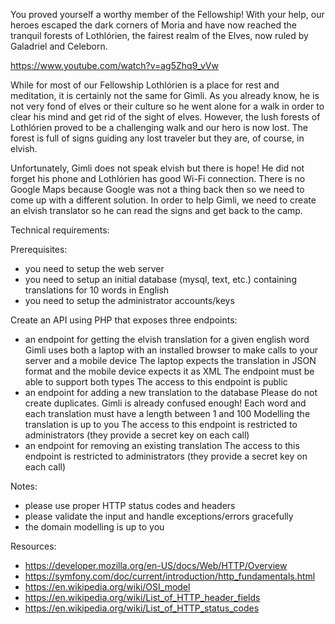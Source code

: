 You proved yourself a worthy member of the Fellowship!
With your help, our heroes escaped the dark corners of Moria and have now reached the tranquil forests of Lothlórien,
the fairest realm of the Elves, now ruled by Galadriel and Celeborn.

https://www.youtube.com/watch?v=ag5Zhq9_vVw

While for most of our Fellowship Lothlórien is a place for rest and meditation, it is certainly not the same for Gimli.
As you already know, he is not very fond of elves or their culture so he went alone for a walk in order to clear his
mind and get rid of the sight of elves. However, the lush forests of Lothlórien proved to be a challenging walk and
our hero is now lost. The forest is full of signs guiding any lost traveler but they are, of course, in elvish.

Unfortunately, Gimli does not speak elvish but there is hope! He did not forget his phone and Lothlórien has good
Wi-Fi connection. There is no Google Maps because Google was not a thing back then so we need to come up with a
different solution. In order to help Gimli, we need to create an elvish translator so he can read the signs and get
back to the camp.

Technical requirements:

Prerequisites:
- you need to setup the web server
- you need to setup an initial database (mysql, text, etc.) containing translations for 10 words in English
- you need to setup the administrator accounts/keys

Create an API using PHP that exposes three endpoints:
- an endpoint for getting the elvish translation for a given english word
    Gimli uses both a laptop with an installed browser to make calls to your server and a mobile device
    The laptop expects the translation in JSON format and the mobile device expects it as XML
    The endpoint must be able to support both types
    The access to this endpoint is public
- an endpoint for adding a new translation to the database
    Please do not create duplicates. Gimli is already confused enough!
    Each word and each translation must have a length between 1 and 100
    Modelling the translation is up to you
    The access to this endpoint is restricted to administrators (they provide a secret key on each call)
- an endpoint for removing an existing translation
    The access to this endpoint is restricted to administrators (they provide a secret key on each call)

Notes:
- please use proper HTTP status codes and headers
- please validate the input and handle exceptions/errors gracefully
- the domain modelling is up to you

Resources:
- https://developer.mozilla.org/en-US/docs/Web/HTTP/Overview
- https://symfony.com/doc/current/introduction/http_fundamentals.html
- https://en.wikipedia.org/wiki/OSI_model
- https://en.wikipedia.org/wiki/List_of_HTTP_header_fields
- https://en.wikipedia.org/wiki/List_of_HTTP_status_codes

